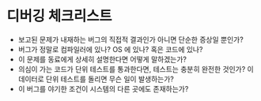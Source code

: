 # 디버깅 체크리스트

* 보고된 문제가 내재하는 버그의 직접적 결과인가 아니면 단순한 증상일 뿐인가?
* 버그가 정말로 컴파일러에 있나? OS 에 있나? 혹은 코드에 있나?
* 이 문제를 동료에게 상세히 설명한다면 어떻게 말하겠는가?
* 의심이 가는 코드가 단위 테스트를 통과한다면, 테스트는 충분히 완전한 것인가? 이 데이터로 단위 테스트를 돌리면 무슨 일이 발생하는가?
* 이 버그를 야기한 조건이 시스템의 다른 곳에도 존재하는가?